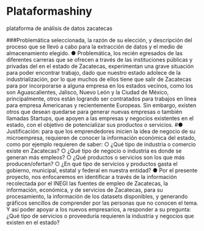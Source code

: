 # Plataformashiny
plataforma de análisis de datos zacatecas

###Problemática seleccionada, la razón de su elección, y descripción
del proceso que se llevó a cabo para la extracción de datos y el
medio de almacenamiento elegido.
● Problemática, los recién egresados de las diferentes carreras que se
ofrecen a través de las instituciones públicas y privadas del en el estado de
Zacatecas, experimentan una grave situación para poder encontrar trabajo,
dado que nuestro estado adolece de la industrialización, por lo que
muchos de ellos tiene que salir de Zacatecas para por incorporarse a
alguna empresa en los estados vecinos, como los son Aguascalientes,
Jalisco, Nuevo León y la Ciudad de México, principalmente, otros están
logrando ser contratados para trabajos en línea para empresa Americanas y
recientemente Europeas. Sin embargo, existen otros que desean quedarse
para generar nuevas empresas o también llamadas Startups, que apoyen a
las empresas y negocios existentes en el estado, con el objetivo de
potencializar sus productos o servicios.
#● Justificación:
para que los emprendedores inicien la idea de negocio de su
microempresa, requieren de conocer la información económica del estado,
como por ejemplo requieren de saber:
○ ¿Qué tipo de industria o comercio existe en Zacatecas?
○ ¿Qué tipo de negocio o industria es donde se generan más
empleos?
○ ¿Qué productos o servicios son los que más producen/ofertan?
○ ¿En qué tipo de servicios y productos gasta el gobierno, municipal,
estatal y federal en nuestra entidad?
● Por el presente proyecto, nos enfocaremos en identificar a través de la
información recolectada por el INEGI las fuentes de empleo de Zacatecas,
la información, económica, y de servicios de Zacatecas, para su
procesamiento, la información de los datasets disponibles, y generando
gráficos sencillos de comprender por las personas que no conocen el tema.
Y así poder apoyar a los nuevos empresarios, a responder a su pregunta:
¿Qué tipo de servicios o proveeduría requieren la industria y negocios que
existen en el estado?
